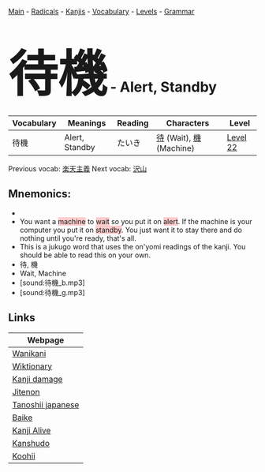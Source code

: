 <style> bigfont {font-size: 100px}</style>
[Main](../README.md) -
[Radicals](../radicals.md) -
[Kanjis](../kanjis.md) -
[Vocabulary](../vocabulary.md) -
[Levels](../levels.md) -
[Grammar](../grammar.md)
# <bigfont> 待機</bigfont> - Alert, Standby 

| Vocabulary | Meanings | Reading | Characters | Level |
| --- | --- | --- | --- | --- |
| 待機 | Alert, Standby | たいき |  [待](../kanjis/待.md) (Wait), [機](../kanjis/機.md) (Machine) | [Level 22](../levels/wk_level22.md) |

Previous vocab: [楽天主義](楽天主義.md) Next vocab: [沢山](沢山.md) 

## Mnemonics:

* 
* You want a <span style="background-color:#ffcccb"> machine</span> to <span style="background-color:#ffcccb"> wait</span> so you put it on <span style="background-color:#ffcccb"> alert</span>. If the machine is your computer you put it on <span style="background-color:#ffcccb"> standby</span>. You just want it to stay there and do nothing until you're ready, that's all.
* This is a jukugo word that uses the on'yomi readings of the kanji. You should be able to read this on your own.
* 待, 機
* Wait, Machine
* [sound:待機_b.mp3]
* [sound:待機_g.mp3]


## Links 

| Webpage |
| --- |
| [Wanikani          ](https://www.wanikani.com/kanji/待機) |
| [Wiktionary        ](https://en.wiktionary.org/wiki/待機) |
| [Kanji damage      ](http://www.kanjidamage.com/kanji/search?utf8=✓&q=待機) |
| [Jitenon           ](https://jitenon.com/kanji/待機) |
| [Tanoshii japanese ](https://www.tanoshiijapanese.com/dictionary/kanji.cfm?k=待機) |
| [Baike             ](https://baike.baidu.com/item/待機) |
| [Kanji Alive       ](https://app.kanjialive.com/待機) |
| [Kanshudo          ](https://www.kanshudo.com/searchmn?q=待機) |
| [Koohii            ](https://kanji.koohii.com/study/kanji/待機) |
